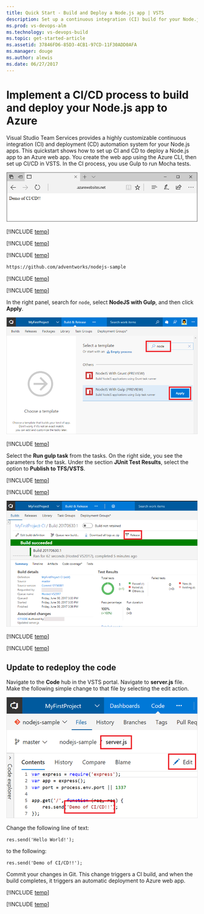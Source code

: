 ```yaml
---
title: Quick Start - Build and Deploy a Node.js app | VSTS
description: Set up a continuous integration (CI) build for your Node.js app, and then a continuous deployment (CD) release to Azure using Visual Studio Team Services
ms.prod: vs-devops-alm
ms.technology: vs-devops-build
ms.topic: get-started-article
ms.assetid: 37846FD6-85D3-4CB1-97CD-11F30ADD0AFA
ms.manager: douge
ms.author: alewis
ms.date: 06/27/2017
---
```


# Implement a CI/CD process to build and deploy your Node.js app to Azure

Visual Studio Team Services provides a highly customizable continuous integration (CI) and deployment (CD) automation system for your 
Node.js apps. 
This quickstart shows how to set up CI and CD to deploy
a Node.js app
to an Azure web app. 
You create the web app using the Azure CLI, then set up CI/CD in VSTS.
In the CI process, you use Gulp to run Mocha tests.

![node.js web app](_img/nodejs-web-app.png)

[!INCLUDE [temp](../_shared/vsts-and-azure-setup.md)]

[!INCLUDE [temp](../_shared/create-azure-web-app.md)]

[!INCLUDE [temp](../_shared/import-code-1.md)]

```bash
https://github.com/adventworks/nodejs-sample
```

[!INCLUDE [temp](../_shared/import-code-2.md)]

[!INCLUDE [temp](../_shared/set-up-ci-1.md)]

In the right panel, search for `node`, select **NodeJS with Gulp**, and then click **Apply**.

 ![apply node.js gulp template](../../../apps/nodejs/_img/apply-nodejs-gulp-template.png)

[!INCLUDE [temp](../_shared/set-up-ci-2.md)]

Select the **Run gulp task** from the tasks. On the right side, you see the parameters for the task. Under the section **JUnit Test Results**, select the option to **Publish to TFS/VSTS**.

[!INCLUDE [temp](../_shared/set-up-ci-3.md)]

[!INCLUDE [temp](../_shared/set-up-cd-1.md)]

![Screenshot showing update to code](./_img/cicd-get-started-nodejs-build-summary.png)

[!INCLUDE [temp](../_shared/set-up-cd-2.md)]

[!INCLUDE [temp](../_shared/set-up-cd-3.md)]

## Update to redeploy the code

Navigate to the **Code** hub in the VSTS portal. Navigate to **server.js** file. Make the following simple change to that file by selecting the edit action.

![Screenshot showing update to code](./_img/cicd-get-started-nodejs-update-code.png)

Change the following line of text:
```
res.send('Hello World!');
```

to the following:
```
res.send('Demo of CI/CD!!');
```

Commit your changes in Git. This change triggers a CI build, and when the build completes, it triggers an automatic deployment to Azure web app.

[!INCLUDE [temp](../_shared/browse-to-web-app.md)]

[!INCLUDE [temp](../_shared/clean-up-resources.md)]
